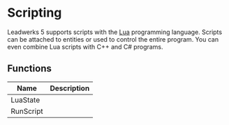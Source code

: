 # Scripting #
Leadwerks 5 supports scripts with the [Lua](https://www.lua.org) programming language.
Scripts can be attached to entities or used to control the entire program.
You can even combine Lua scripts with C++ and C# programs.

## Functions ##

| Name | Description |
|-----|-----|
| LuaState | |
| RunScript | |